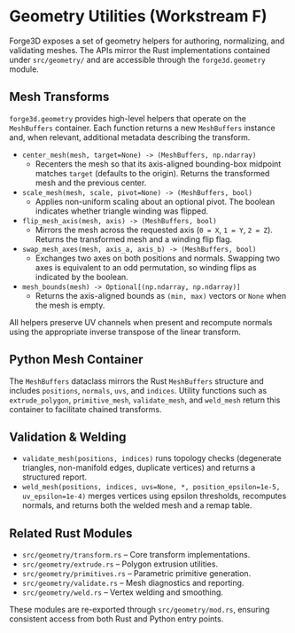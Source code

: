 # Geometry Utilities (Workstream F)

Forge3D exposes a set of geometry helpers for authoring, normalizing, and validating meshes. The
APIs mirror the Rust implementations contained under `src/geometry/` and are accessible through the
`forge3d.geometry` module.

## Mesh Transforms

`forge3d.geometry` provides high-level helpers that operate on the `MeshBuffers` container. Each
function returns a new `MeshBuffers` instance and, when relevant, additional metadata describing the
transform.

* `center_mesh(mesh, target=None) -> (MeshBuffers, np.ndarray)`
  * Recenters the mesh so that its axis-aligned bounding-box midpoint matches `target` (defaults to
    the origin). Returns the transformed mesh and the previous center.
* `scale_mesh(mesh, scale, pivot=None) -> (MeshBuffers, bool)`
  * Applies non-uniform scaling about an optional pivot. The boolean indicates whether triangle
    winding was flipped.
* `flip_mesh_axis(mesh, axis) -> (MeshBuffers, bool)`
  * Mirrors the mesh across the requested axis (`0 = X`, `1 = Y`, `2 = Z`). Returns the transformed
    mesh and a winding flip flag.
* `swap_mesh_axes(mesh, axis_a, axis_b) -> (MeshBuffers, bool)`
  * Exchanges two axes on both positions and normals. Swapping two axes is equivalent to an odd
    permutation, so winding flips as indicated by the boolean.
* `mesh_bounds(mesh) -> Optional[(np.ndarray, np.ndarray)]`
  * Returns the axis-aligned bounds as `(min, max)` vectors or `None` when the mesh is empty.

All helpers preserve UV channels when present and recompute normals using the appropriate inverse
transpose of the linear transform.

## Python Mesh Container

The `MeshBuffers` dataclass mirrors the Rust `MeshBuffers` structure and includes `positions`,
`normals`, `uvs`, and `indices`. Utility functions such as `extrude_polygon`, `primitive_mesh`,
`validate_mesh`, and `weld_mesh` return this container to facilitate chained transforms.

## Validation & Welding

* `validate_mesh(positions, indices)` runs topology checks (degenerate triangles, non-manifold
  edges, duplicate vertices) and returns a structured report.
* `weld_mesh(positions, indices, uvs=None, *, position_epsilon=1e-5, uv_epsilon=1e-4)` merges
  vertices using epsilon thresholds, recomputes normals, and returns both the welded mesh and a
  remap table.

## Related Rust Modules

* `src/geometry/transform.rs` – Core transform implementations.
* `src/geometry/extrude.rs` – Polygon extrusion utilities.
* `src/geometry/primitives.rs` – Parametric primitive generation.
* `src/geometry/validate.rs` – Mesh diagnostics and reporting.
* `src/geometry/weld.rs` – Vertex welding and smoothing.

These modules are re-exported through `src/geometry/mod.rs`, ensuring consistent access from both
Rust and Python entry points.
